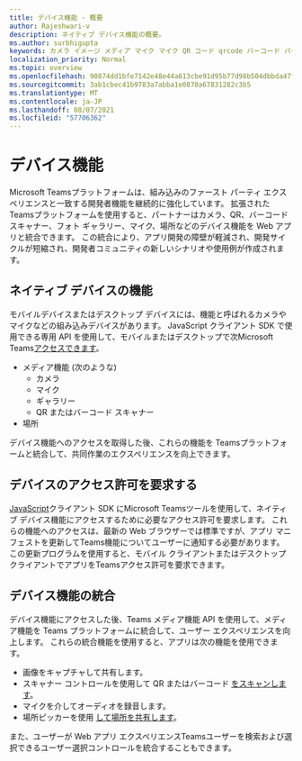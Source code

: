 ```yaml
---
title: デバイス機能 - 概要
author: Rajeshwari-v
description: ネイティブ デバイス機能の概要。
ms.author: surbhigupta
keywords: カメラ イメージ メディア マイク マイク QR コード qrcode バーコード バーコード スキャン スキャナーの場所マップ機能ネイティブ デバイスのアクセス許可
localization_priority: Normal
ms.topic: overview
ms.openlocfilehash: 90874dd1bfe7142e48e44a613cbe91d95b77d98b504dbbda47fd9c0e8678f937
ms.sourcegitcommit: 3ab1cbec41b9783a7abba1e0870a67831282c3b5
ms.translationtype: MT
ms.contentlocale: ja-JP
ms.lasthandoff: 08/07/2021
ms.locfileid: "57706362"
---
```

# <a name="device-capabilities"></a>デバイス機能

Microsoft Teamsプラットフォームは、組み込みのファースト パーティ エクスペリエンスと一致する開発者機能を継続的に強化しています。 拡張されたTeamsプラットフォームを使用すると、パートナーはカメラ、QR、バーコード スキャナー、フォト ギャラリー、マイク、場所などのデバイス機能を Web アプリと統合できます。 この統合により、アプリ開発の障壁が軽減され、開発サイクルが短縮され、開発者コミュニティの新しいシナリオや使用例が作成されます。

## <a name="native-device-capabilities"></a>ネイティブ デバイスの機能

モバイルデバイスまたはデスクトップ デバイスには、機能と呼ばれるカメラやマイクなどの組み込みデバイスがあります。 JavaScript クライアント SDK で使用できる専用 API を使用して、モバイルまたはデスクトップで次Microsoft Teams[アクセスできます](/javascript/api/overview/msteams-client?view=msteams-client-js-latest&preserve-view=true)。
* メディア機能 (次のような)
    * カメラ
    * マイク
    * ギャラリー
    * QR またはバーコード スキャナー
* 場所

デバイス機能へのアクセスを取得した後、これらの機能を Teamsプラットフォームと統合して、共同作業のエクスペリエンスを向上できます。 

## <a name="request-device-permissions"></a>デバイスのアクセス許可を要求する

[JavaScript](/javascript/api/overview/msteams-client?view=msteams-client-js-latest&preserve-view=true)クライアント SDK にMicrosoft Teamsツールを使用して、ネイティブ デバイス[](native-device-permissions.md)機能にアクセスするために必要なアクセス許可を要求します。 これらの機能へのアクセスは、最新の Web ブラウザーでは標準ですが、アプリ マニフェストを更新してTeams機能についてユーザーに通知する必要があります。 この更新プログラムを使用すると、モバイル クライアントまたはデスクトップ クライアントでアプリをTeamsアクセス許可を要求できます。
 
 ## <a name="integrate-device-capabilities"></a>デバイス機能の統合

デバイス機能にアクセスした後、Teams メディア機能 API を使用して、メディア[](mobile-camera-image-permissions.md)機能を Teams プラットフォームに統合して、ユーザー エクスペリエンスを向上します。 これらの統合機能を使用すると、アプリは次の機能を使用できます。

* 画像をキャプチャして共有します。
* スキャナー コントロールを使用して QR またはバーコード [をスキャンします](qr-barcode-scanner-capability.md)。
* マイクを介してオーディオを録音します。
* 場所ピッカーを使用 [して場所を共有します](location-capability.md)。

また、ユーザーが Web アプリ エクスペリエンス[](people-picker-capability.md)Teamsユーザーを検索および選択できるユーザー選択コントロールを統合することもできます。

